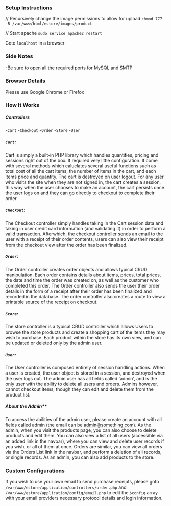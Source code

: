 ### Setup Instructions 
// Recursively change the image permissions to allow for upload
`chmod 777 -R /var/www/html/estore/images/product`

// Start apache
`sudo service apache2 restart`

Goto `localhost` in a browser

### Side Notes

-Be sure to open all the required ports for MySQL and SMTP

### Browser Details 
Please use Google Chrome or Firefox

### How It Works

##### Controllers
-`Cart`
-`Checkout`
-`Order`
-`Store`
-`User`

##### `Cart`:
Cart is simply a built-in PHP library which handles quantities, pricing and sessions right out of the box. It required very little 
configuration. It come with several methods which caluclates several useful functions such as total cost of all the cart items, the number 
of items in the cart, and each items price and quantity. The cart is destroyed on user logout. For any user who  visits the site when they
 are not signed in, the cart creates a session, this way when the user chooses to make an account, the cart persists once the user logs on 
 and they can go directly to checkout to complete their order.

##### `Checkout`:
The Checkout controller simply handles taking in the Cart session data and taking in user credit card information (and validating it)
 in order to perform a valid transaction. Afterwhich, the checkout controller sends an email to the user with a receipt of their order 
 contents, users can also view their receipt from the checkout view after the order has been finalized.

##### `Order`:
The Order controller creates order objects and allows typical CRUD manipulation. Each order contains details about items, prices, total 
prices, the date and time the order was created on, as well as the customer who completed this order. The Order controller also sends 
the user their order details in the form of a receipt after their order has been finalized and recorded in the database. The order 
controller also creates a route to view a printable source of the receipt on checkout.

##### `Store`: 
The store controller is a typical CRUD controller which allows Users to browse the store products and create a shopping cart of the items 
they may wish to purchase. Each product within the store has its own view, and can be updated or deleted only by the admin user.

##### `User`:
The User controller is composed entirely of session handling actions. When a user is created, the user object is stored in a session, and 
destroyed when the user logs out. The admin user has all fields called  'admin', and is the only user with the ability to delete all users 
 and orders. Admins however, cannot checkout items, though they can edit and delete them from the product list.

##### About the Admin**
To access the abilities of the admin user, please create an account with all fields called admin (the email can be admin@something.com).
 As the admin, when you visit the products page, you can also choose to delete products and edit them. You can also view a list of all 
 users (accessible via an added link in the navbar), where you can view and delete user records if you wish, or all of them at once. 
 Orders are similar, you can view all orders via the Orders List link in the navbar, and perform a deletion of all records, or single records. As an admin, you can also add products to the store.
  
  
### Custom Configurations
If you wish to use your own email to send purchase receipts, please goto `/var/www/estore/application/controllers/order.php` and 
`/var/www/estore/application/config/email.php` to edit the `$config` array with your email providers necessary protocol details and login
 information.
